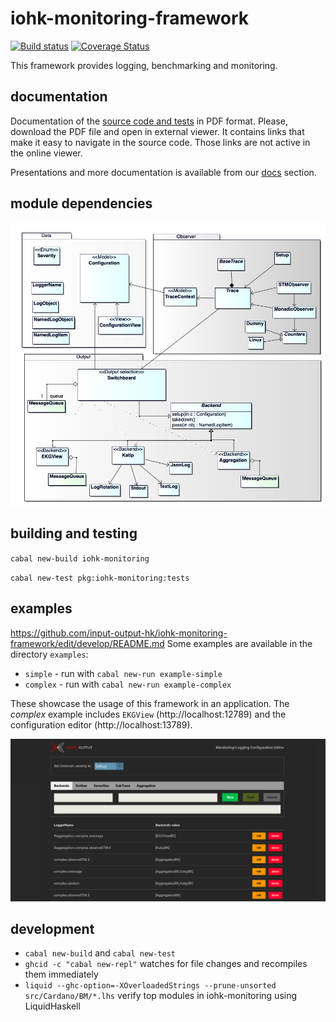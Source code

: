 # iohk-monitoring-framework

[![Build status](https://badge.buildkite.com/1cc7939a1fed4972c15b8f87d510e0404b0eb65d73cfd1e30b.svg?branch=develop)](https://buildkite.com/input-output-hk/iohk-monitoring-framework)
[![Coverage Status](https://coveralls.io/repos/github/input-output-hk/iohk-monitoring-framework/badge.svg?branch=develop)](https://coveralls.io/github/input-output-hk/iohk-monitoring-framework?branch=develop)

This framework provides logging, benchmarking and monitoring.

## documentation

Documentation of the [source code and tests](docs/IOHK-Monitoring.pdf) in PDF format. Please, download the PDF file and open in external viewer. It contains links that make it easy to navigate in the source code. Those links are not active in the online viewer.

Presentations and more documentation is available from our [docs](https://input-output-hk.github.io/iohk-monitoring-framework/) section.

## module dependencies

![Overview of modules](docs/OverviewModules.png)

## building and testing

`cabal new-build iohk-monitoring`

`cabal new-test pkg:iohk-monitoring:tests`

## examples
https://github.com/input-output-hk/iohk-monitoring-framework/edit/develop/README.md
Some examples are available in the directory `examples`:
* `simple`  -  run with `cabal new-run example-simple`
* `complex`  -  run with `cabal new-run example-complex`

These showcase the usage of this framework in an application. The *complex* example includes `EKGView` (http://localhost:12789) and the configuration editor (http://localhost:13789).

![Edit runtime configuration](docs/ConfigEditor.png)


## development

* `cabal new-build` and `cabal new-test`
* `ghcid -c "cabal new-repl"` watches for file changes and recompiles them immediately
* `liquid --ghc-option=-XOverloadedStrings --prune-unsorted src/Cardano/BM/*.lhs` verify top modules in iohk-monitoring using LiquidHaskell
